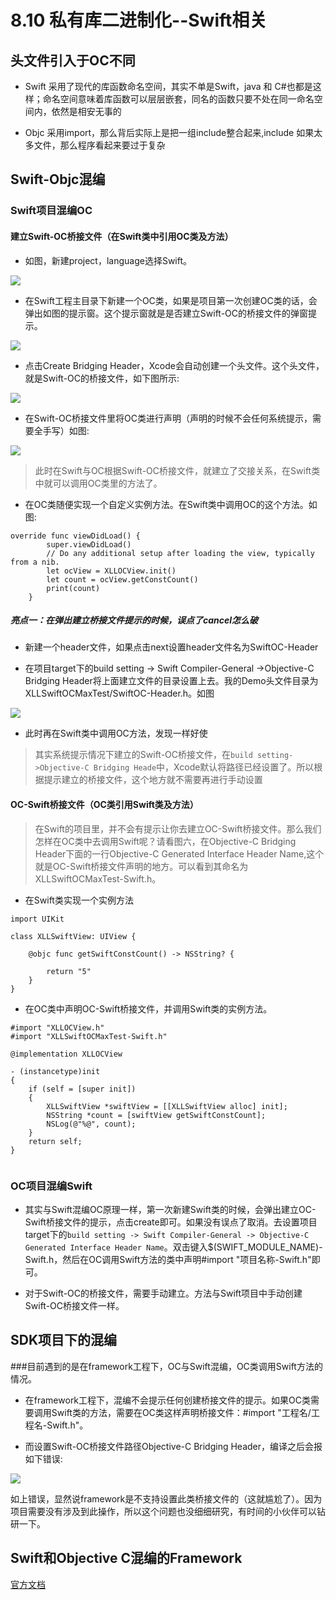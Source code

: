 # 8.10 私有库二进制化--Swift相关


## 头文件引入于OC不同

* Swift 采用了现代的库函数命名空间，其实不单是Swift，java 和 C#也都是这样；命名空间意味着库函数可以层层嵌套，同名的函数只要不处在同一命名空间内，依然是相安无事的

* Objc 采用import，那么背后实际上是把一组include整合起来,include 如果太多文件，那么程序看起来要过于复杂



## Swift-Objc混编

### Swift项目混编OC

#### 建立Swift-OC桥接文件（在Swift类中引用OC类及方法）

* 如图，新建project，language选择Swift。

![](Resource/8_10_1.jpg)

* 在Swift工程主目录下新建一个OC类，如果是项目第一次创建OC类的话，会弹出如图的提示窗。这个提示窗就是是否建立Swift-OC的桥接文件的弹窗提示。

![](Resource/8_10_2.jpg)

* 点击Create Bridging Header，Xcode会自动创建一个头文件。这个头文件，就是Swift-OC的桥接文件，如下图所示:

![](Resource/8_10_3.jpg)

* 在Swift-OC桥接文件里将OC类进行声明（声明的时候不会任何系统提示，需要全手写）如图:

![](Resource/8_10_4.jpg)

>此时在Swift与OC根据Swift-OC桥接文件，就建立了交接关系，在Swift类中就可以调用OC类里的方法了。


* 在OC类随便实现一个自定义实例方法。在Swift类中调用OC的这个方法。如图:

```
override func viewDidLoad() {
        super.viewDidLoad()
        // Do any additional setup after loading the view, typically from a nib.
        let ocView = XLLOCView.init()
        let count = ocView.getConstCount()
        print(count)
    }

```


##### 亮点一：在弹出建立桥接文件提示的时候，误点了cancel怎么破

* 新建一个header文件，如果点击next设置header文件名为SwiftOC-Header

* 在项目target下的build setting -> Swift Compiler-General ->Objective-C Bridging Header将上面建立文件的目录设置上去。我的Demo头文件目录为XLLSwiftOCMaxTest/SwiftOC-Header.h。如图

![](Resource/8_10_5.jpg)



* 此时再在Swift类中调用OC方法，发现一样好使

> 其实系统提示情况下建立的Swift-OC桥接文件，在``build setting->Objective-C Bridging Heade``中，Xcode默认将路径已经设置了。所以根据提示建立的桥接文件，这个地方就不需要再进行手动设置




#### OC-Swift桥接文件（OC类引用Swift类及方法）

> 在Swift的项目里，并不会有提示让你去建立OC-Swift桥接文件。那么我们怎样在OC类中去调用Swift呢？请看图六，在Objective-C Bridging Header下面的一行Objective-C Generated Interface Header Name,这个就是OC-Swift桥接文件声明的地方。可以看到其命名为XLLSwiftOCMaxTest-Swift.h。


* 在Swift类实现一个实例方法

```
import UIKit

class XLLSwiftView: UIView {

    @objc func getSwiftConstCount() -> NSString? {
        
        return "5"
    }
}

```

* 在OC类中声明OC-Swift桥接文件，并调用Swift类的实例方法。


```
#import "XLLOCView.h"
#import "XLLSwiftOCMaxTest-Swift.h"

@implementation XLLOCView

- (instancetype)init
{
    if (self = [super init])
    {
        XLLSwiftView *swiftView = [[XLLSwiftView alloc] init];
        NSString *count = [swiftView getSwiftConstCount];
        NSLog(@"%@", count);
    }
    return self;
}


```


###  OC项目混编Swift

* 其实与Swift混编OC原理一样，第一次新建Swift类的时候，会弹出建立OC-Swift桥接文件的提示，点击create即可。如果没有误点了取消。去设置项目target下的``build setting -> Swift Compiler-General -> Objective-C Generated Interface Header Name``。双击键入$(SWIFT_MODULE_NAME)-Swift.h，然后在OC调用Swift方法的类中声明#import "项目名称-Swift.h"即可。

* 对于Swift-OC的桥接文件，需要手动建立。方法与Swift项目中手动创建Swift-OC桥接文件一样。



## SDK项目下的混编


###目前遇到的是在framework工程下，OC与Swift混编，OC类调用Swift方法的情况。


* 在framework工程下，混编不会提示任何创建桥接文件的提示。如果OC类需要调用Swift类的方法，需要在OC类这样声明桥接文件：#import "工程名/工程名-Swift.h"。

* 而设置Swift-OC桥接文件路径Objective-C Bridging Header，编译之后会报如下错误:

![](Resource/8_10_5.jpg)

如上错误，显然说framework是不支持设置此类桥接文件的（这就尴尬了）。因为项目需要没有涉及到此操作，所以这个问题也没细细研究，有时间的小伙伴可以钻研一下。






## Swift和Objective C混编的Framework


[官方文档](https://developer.apple.com/documentation/swift#2984801)



